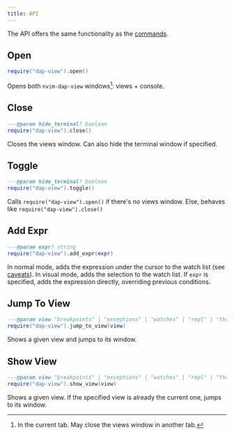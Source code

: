 ```yaml
---
title: API
---
```


The API offers the same functionality as the [commands](commands).

## Open

```lua
require("dap-view").open()
```

Opens both `nvim-dap-view` windows[^1]: views + console.

## Close

```lua
---@param hide_terminal? boolean
require("dap-view").close()
```

Closes the views window. Can also hide the terminal window if specified.

## Toggle

```lua
---@param hide_terminal? boolean
require("dap-view").toggle()
```

Calls `require("dap-view").open()` if there's no views window. Else, behaves like `require("dap-view").close()`

## Add Expr

```lua
---@param expr? string
require("dap-view").add_expr(expr)
```

In normal mode, adds the expression under the cursor to the watch list (see [caveats](faq#Why-is-DapViewWatch-not-adding-the-whole-variable-)). In visual mode, adds the selection to the watch list. If `expr` is specified, adds the expression directly, overriding previous conditions.

## Jump To View

```lua
---@param view "breakpoints" | "exceptions" | "watches" | "repl" | "threads" | "console" | "scopes" | "sessions" | string
require("dap-view").jump_to_view(view)
```

Shows a given view and jumps to its window.

## Show View

```lua
---@param view "breakpoints" | "exceptions" | "watches" | "repl" | "threads" | "console" | "scopes" | "sessions" | string
require("dap-view").show_view(view)
```

Shows a given view. If the specified view is already the current one, jumps to its window.

[^1]: In the current tab. May close the views window in another tab.
